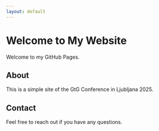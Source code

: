 ```yaml
---
layout: default
---
```


# Welcome to My Website

Welcome to my GitHub Pages.

## About

This is a simple site of the GtG Conference in Ljubljana 2025.

## Contact

Feel free to reach out if you have any questions.
